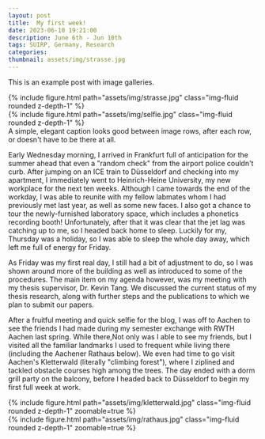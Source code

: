 ```yaml
---
layout: post
title:  My first week!
date: 2023-06-10 19:21:00
description: June 6th - Jun 10th
tags: SUIRP, Germany, Research
categories: 
thumbnail: assets/img/strasse.jpg
---
```

This is an example post with image galleries.

<div class="row mt-3">
    <div class="col-sm mt-3 mt-md-0">
        {% include figure.html path="assets/img/strasse.jpg" class="img-fluid rounded z-depth-1" %}
    </div>
    <div class="col-sm mt-3 mt-md-0">
        {% include figure.html path="assets/img/selfie.jpg" class="img-fluid rounded z-depth-1" %}
    </div>
</div>
<div class="caption">
    A simple, elegant caption looks good between image rows, after each row, or doesn't have to be there at all.
</div>

Early Wednesday morning, I arrived in Frankfurt full of anticipation for the summer ahead that even a "random check" from the airport police couldn't curb. After jumping on an ICE train to Düsseldorf and checking into my apartment, I immediately went to Heinrich-Heine University, my new workplace for the next ten weeks. Although I came towards the end of the workday, I was able to reunite with my fellow labmates whom I had previously met last year, as well as some new faces. I also got a chance to tour the newly-furnished laboratory space, which includes a phonetics recording booth! Unfortunately, after that it was clear that the jet lag was catching up to me, so I headed back home to sleep. Luckily for my, Thursday was a holiday, so I was able to sleep the whole day away, which left me full of energy for Friday.

As Friday was my first real day, I still had a bit of adjustment to do, so I was shown around more of the building as well as introduced to some of the procedures. The main item on my agenda however, was my meeting with my thesis supervisor, Dr. Kevin Tang. We discussed the current status of my thesis research, along with further steps and the publications to which we plan to submit our papers.

After a fruitful meeting and quick selfie for the blog, I was off to Aachen to see the friends I had made during my semester exchange with RWTH Aachen last spring. While there,Not only was I able to see my friends, but I visited all the familiar landmarks I used to frequent while living there (including the Aachener Rathaus below). We even had time to go visit Aachen's Kletterwald (literally "climbing forest"), where I ziplined and tackled obstacle courses high among the trees. The day ended with a dorm grill party on the balcony, before I headed back to Düsseldorf to begin my first full week at work.


<div class="row mt-3">
    <div class="col-sm mt-3 mt-md-0">
        {% include figure.html path="assets/img/kletterwald.jpg" class="img-fluid rounded z-depth-1" zoomable=true %}
    </div>
    <div class="col-sm mt-3 mt-md-0">
        {% include figure.html path="assets/img/rathaus.jpg" class="img-fluid rounded z-depth-1" zoomable=true %}
    </div>
</div>
